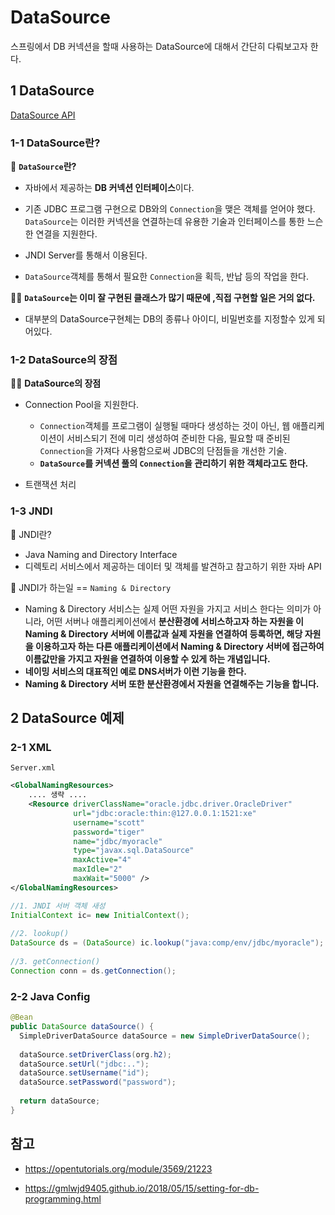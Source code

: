 # DataSource

스프링에서 DB 커넥션을 할때 사용하는 DataSource에 대해서 간단히 다뤄보고자 한다.



## 1 DataSource

[DataSource API](https://docs.oracle.com/en/java/javase/11/docs/api/java.sql/javax/sql/DataSource.html)

### 1-1 DataSource란?

🤔 **`DataSource`란?**

* 자바에서 제공하는 **DB 커넥션 인터페이스**이다.

* 기존 JDBC 프로그램 구현으로 DB와의 `Connection`을 맺은 객체를 얻어야 했다. `DataSource`는 이러한 커넥션을 연결하는데 유용한 기술과 인터페이스를 통한 느슨한 연결을 지원한다.
* JNDI Server를 통해서 이용된다.
* `DataSource`객체를 통해서 필요한 `Connection`을 획득, 반납 등의 작업을 한다.



💁‍♂️ **`DataSource`는 이미 잘 구현된 클래스가 많기 때문에 ,직접 구현할 일은 거의 없다.**

* 대부분의 DataSource구현체는 DB의 종류나 아이디, 비밀번호를 지정할수 있게 되어있다.



### 1-2 DataSource의 장점

💁‍♂️ **DataSource의 장점**

* Connection Pool을 지원한다.
  * `Connection`객체를 프로그램이 실행될 때마다 생성하는 것이 아닌, 웹 애플리케이션이 서비스되기 전에 미리 생성하여 준비한 다음, 필요할 때 준비된 `Connection`을 가져다 사용함으로써 JDBC의 단점들을 개선한 기술.
  * **`DataSource`를 커넥션 풀의 `Connection`을 관리하기 위한 객체라고도 한다.**

* 트랜잭션 처리



### 1-3 JNDI

🤔  JNDI란?

* Java Naming and Directory Interface
* 디렉토리 서비스에서 제공하는 데이터 및 객체를 발견하고 참고하기 위한 자바 API



🤔  JNDI가 하는일 == `Naming & Directory` 

* Naming & Directory 서비스는 실제 어떤 자원을 가지고 서비스 한다는 의미가 아니라, 어떤 서버나 애플리케이션에서 **분산환경에 서비스하고자 하는 자원을 이 Naming & Directory 서버에 이름값과 실제 자원을 연결하여 등록하면, 해당 자원을 이용하고자 하는 다른 애플리케이션에서 Naming & Directory 서버에 접근하여 이름값만을 가지고 자원을 연결하여 이용할 수 있게 하는 개념입니다.**
* **네이밍 서비스의 대표적인 예로 DNS서버가 이런 기능을 한다.**
* **Naming & Directory 서버 또한 분산환경에서 자원을 연결해주는 기능을 합니다.**





## 2 DataSource 예제



### 2-1 XML

`Server.xml`

```xml
<GlobalNamingResources>
    .... 생략 ....
    <Resource driverClassName="oracle.jdbc.driver.OracleDriver"
              url="jdbc:oracle:thin:@127.0.0.1:1521:xe"
              username="scott"
              password="tiger"
              name="jdbc/myoracle"
              type="javax.sql.DataSource"
              maxActive="4"
              maxIdle="2"
              maxWait="5000" />    
</GlobalNamingResources>
```

```java
//1. JNDI 서버 객체 새성
InitialContext ic= new InitialContext();
 
//2. lookup()
DataSource ds = (DataSource) ic.lookup("java:comp/env/jdbc/myoracle");
 
//3. getConnection()
Connection conn = ds.getConnection();
```





### 2-2 Java Config

```java
@Bean
public DataSource dataSource() {
  SimpleDriverDataSource dataSource = new SimpleDriverDataSource();
  
  dataSource.setDriverClass(org.h2);
  dataSource.setUrl("jdbc:..");
  dataSource.setUsername("id");
  dataSource.setPassword("password");
  
  return dataSource;
}
```







## 참고

* https://opentutorials.org/module/3569/21223

* https://gmlwjd9405.github.io/2018/05/15/setting-for-db-programming.html